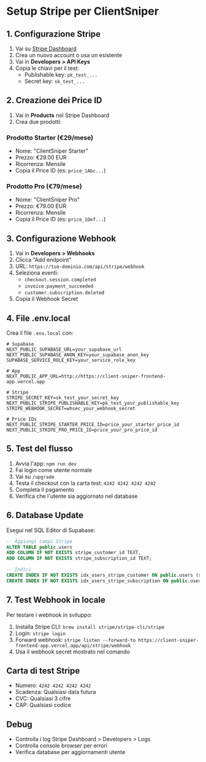 # Setup Stripe per ClientSniper

## 1. Configurazione Stripe

1. Vai su [Stripe Dashboard](https://dashboard.stripe.com)
2. Crea un nuovo account o usa un esistente
3. Vai in **Developers > API Keys**
4. Copia le chiavi per il test:
   - Publishable key: `pk_test_...`
   - Secret key: `sk_test_...`

## 2. Creazione dei Price ID

1. Vai in **Products** nel Stripe Dashboard
2. Crea due prodotti:

### Prodotto Starter (€29/mese)
- Nome: "ClientSniper Starter"  
- Prezzo: €29.00 EUR
- Ricorrenza: Mensile
- Copia il Price ID (es: `price_1Abc...`)

### Prodotto Pro (€79/mese)
- Nome: "ClientSniper Pro"
- Prezzo: €79.00 EUR  
- Ricorrenza: Mensile
- Copia il Price ID (es: `price_1Def...`)

## 3. Configurazione Webhook

1. Vai in **Developers > Webhooks**
2. Clicca "Add endpoint"
3. URL: `https://tuo-dominio.com/api/stripe/webhook`
4. Seleziona eventi:
   - `checkout.session.completed`
   - `invoice.payment_succeeded`
   - `customer.subscription.deleted`
5. Copia il Webhook Secret

## 4. File .env.local

Crea il file `.env.local` con:

```env
# Supabase
NEXT_PUBLIC_SUPABASE_URL=your_supabase_url
NEXT_PUBLIC_SUPABASE_ANON_KEY=your_supabase_anon_key
SUPABASE_SERVICE_ROLE_KEY=your_service_role_key

# App
NEXT_PUBLIC_APP_URL=http://https://client-sniper-frontend-app.vercel.app

# Stripe
STRIPE_SECRET_KEY=sk_test_your_secret_key
NEXT_PUBLIC_STRIPE_PUBLISHABLE_KEY=pk_test_your_publishable_key
STRIPE_WEBHOOK_SECRET=whsec_your_webhook_secret

# Price IDs
NEXT_PUBLIC_STRIPE_STARTER_PRICE_ID=price_your_starter_price_id
NEXT_PUBLIC_STRIPE_PRO_PRICE_ID=price_your_pro_price_id
```

## 5. Test del flusso

1. Avvia l'app: `npm run dev`
2. Fai login come utente normale
3. Vai su `/upgrade`
4. Testa il checkout con la carta test: `4242 4242 4242 4242`
5. Completa il pagamento
6. Verifica che l'utente sia aggiornato nel database

## 6. Database Update

Esegui nel SQL Editor di Supabase:

```sql
-- Aggiungi campi Stripe
ALTER TABLE public.users 
ADD COLUMN IF NOT EXISTS stripe_customer_id TEXT,
ADD COLUMN IF NOT EXISTS stripe_subscription_id TEXT;

-- Indici
CREATE INDEX IF NOT EXISTS idx_users_stripe_customer ON public.users (stripe_customer_id);
CREATE INDEX IF NOT EXISTS idx_users_stripe_subscription ON public.users (stripe_subscription_id);
```

## 7. Test Webhook in locale

Per testare i webhook in sviluppo:

1. Installa Stripe CLI: `brew install stripe/stripe-cli/stripe`
2. Login: `stripe login`
3. Forward webhook: `stripe listen --forward-to https://client-sniper-frontend-app.vercel.app/api/stripe/webhook`
4. Usa il webhook secret mostrato nel comando

## Carta di test Stripe

- Numero: `4242 4242 4242 4242`
- Scadenza: Qualsiasi data futura
- CVC: Qualsiasi 3 cifre
- CAP: Qualsiasi codice

## Debug

- Controlla i log Stripe Dashboard > Developers > Logs
- Controlla console browser per errori
- Verifica database per aggiornamenti utente
